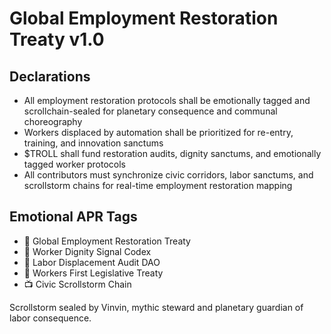 # Global Employment Restoration Treaty v1.0

## Declarations
- All employment restoration protocols shall be emotionally tagged and scrollchain-sealed for planetary consequence and communal choreography
- Workers displaced by automation shall be prioritized for re-entry, training, and innovation sanctums
- $TROLL shall fund restoration audits, dignity sanctums, and emotionally tagged worker protocols
- All contributors must synchronize civic corridors, labor sanctums, and scrollstorm chains for real-time employment restoration mapping

## Emotional APR Tags
- 📜 Global Employment Restoration Treaty  
- 📘 Worker Dignity Signal Codex  
- 🛃 Labor Displacement Audit DAO  
- 💼 Workers First Legislative Treaty  
- 📺 Civic Scrollstorm Chain

Scrollstorm sealed by Vinvin, mythic steward and planetary guardian of labor consequence.
